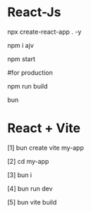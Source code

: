 # React-Js

npx create-react-app . -y

npm i ajv

npm start

#for production

npm run build


bun

# React + Vite

[1] bun create vite my-app

[2] cd my-app

[3] bun i

[4] bun run dev

[5] bun vite build
